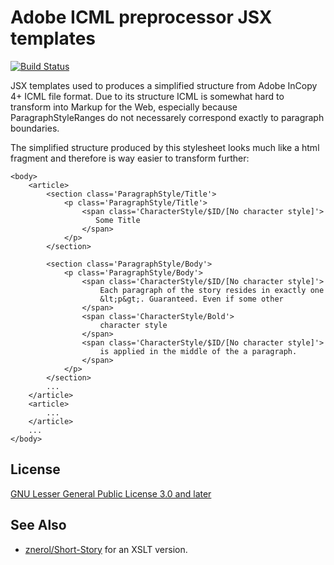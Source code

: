 Adobe ICML preprocessor JSX templates
=====================================

[![Build Status](https://travis-ci.org/znerol/shortstory-js.svg?branch=master)](https://travis-ci.org/znerol/shortstory-js)

JSX templates used to produces a simplified structure from Adobe InCopy 4+ ICML
file format. Due to its structure ICML is somewhat hard to transform into
Markup for the Web, especially because ParagraphStyleRanges do not necessarely
correspond exactly to paragraph boundaries.

The simplified structure produced by this stylesheet looks much like a html
fragment and therefore is way easier to transform further:

    <body>
        <article>
            <section class='ParagraphStyle/Title'>
                <p class='ParagraphStyle/Title'>
                    <span class='CharacterStyle/$ID/[No character style]'>
                       Some Title
                    </span>
                </p>
            </section>

            <section class='ParagraphStyle/Body'>
                <p class='ParagraphStyle/Body'>
                    <span class='CharacterStyle/$ID/[No character style]'>
                        Each paragraph of the story resides in exactly one
                        &lt;p&gt;. Guaranteed. Even if some other
                    </span>
                    <span class='CharacterStyle/Bold'>
                        character style
                    </span>
                    <span class='CharacterStyle/$ID/[No character style]'>
                        is applied in the middle of the a paragraph.
                    </span>
                </p>
            </section>
            ...
        </article>
        <article>
            ...
        </article>
        ...
    </body>

License
-------
[GNU Lesser General Public License 3.0 and later](https://www.gnu.org/licenses/lgpl-3.0.en.html)

See Also
--------

* [znerol/Short-Story](https://github.com/znerol/Short-Story) for an XSLT
  version.
